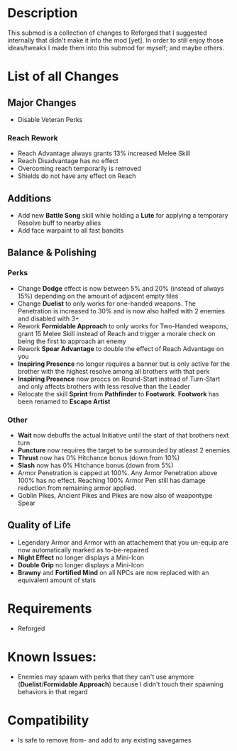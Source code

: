 # Description

This submod is a collection of changes to Reforged that I suggested internally that didn't make it into the mod [yet]. In order to still enjoy those ideas/tweaks I made them into this submod for myself; and maybe others.

# List of all Changes

## Major Changes

- Disable Veteran Perks

### Reach Rework

- Reach Advantage always grants 13% increased Melee Skill
- Reach Disadvantage has no effect
- Overcoming reach temporarily is removed
- Shields do not have any effect on Reach

## Additions

- Add new **Battle Song** skill while holding a **Lute** for applying a temporary Resolve buff to nearby allies
- Add face warpaint to all fast bandits

## Balance & Polishing

### Perks

- Change **Dodge** effect is now between 5% and 20% (instead of always 15%) depending on the amount of adjacent empty tiles
- Change **Duelist** to only works for one-handed weapons. The Penetration is increased to 30% and is now also halfed with 2 enemies and disabled with 3+
- Rework **Formidable Approach** to only works for Two-Handed weapons, grant 15 Melee Skill instead of Reach and trigger a morale check on being the first to approach an enemy
- Rework **Spear Advantage** to double the effect of Reach Advantage on you
- **Inspiring Presence** no longer requires a banner but is only active for the brother with the highest resolve among all brothers with that perk
- **Inspiring Presence** now proccs on Round-Start instead of Turn-Start and only affects brothers with less resolve than the Leader
- Relocate the skill **Sprint** from **Pathfinder** to **Footwork**. **Footwork** has been renamed to **Escape Artist**

### Other

- **Wait** now debuffs the actual Initiative until the start of that brothers next turn
- **Puncture** now requires the target to be surrounded by atleast 2 enemies
- **Thrust** now has 0% Hitchance bonus (down from 10%)
- **Slash** now has 0% Hitchance bonus (down from 5%)
- Armor Penetration is capped at 100%. Any Armor Penetration above 100% has no effect. Reaching 100% Armor Pen still has damage reduction from remaining armor applied.
- Goblin Pikes, Ancient Pikes and Pikes are now also of weapontype Spear

## Quality of Life

- Legendary Armor and Armor with an attachement that you un-equip are now automatically marked as to-be-repaired
- **Night Effect** no longer displays a Mini-Icon
- **Double Grip** no longer displays a Mini-Icon
- **Brawny** and **Fortified Mind** on all NPCs are now replaced with an equivalent amount of stats

# Requirements

- Reforged

# Known Issues:

- Enemies may spawn with perks that they can't use anymore (**Duelist**/**Formidable Approach**) because I didn't touch their spawning behaviors in that regard

# Compatibility

- Is safe to remove from- and add to any existing savegames
